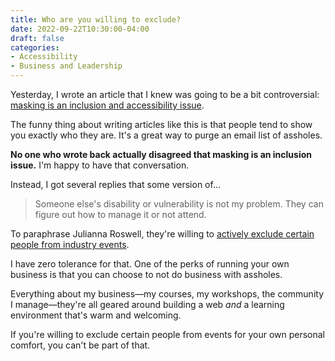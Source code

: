 ```yaml
---
title: Who are you willing to exclude?
date: 2022-09-22T10:30:00-04:00
draft: false
categories:
- Accessibility
- Business and Leadership
---
```


Yesterday, I wrote an article that I knew was going to be a bit controversial: [masking is an inclusion and accessibility issue](/masking-is-an-inclusion-and-accessibility-issue/).

The funny thing about writing articles like this is that people tend to show you exactly who they are. It's a great way to purge an email list of assholes.

**No one who wrote back actually disagreed that masking is an inclusion issue.** I'm happy to have that conversation. 

Instead, I got several replies that some version of...

> Someone else's disability or vulnerability is not my problem. They can figure out how to manage it or not attend.

To paraphrase Julianna Roswell, they're willing to [actively exclude certain people from industry events](https://twitter.com/JuliannaRowsell/status/1538666270316548103).

I have zero tolerance for that. One of the perks of running your own business is that you can choose to not do business with assholes.

Everything about my business&mdash;my courses, my workshops, the community I manage&mdash;they're all geared around building a web _and_ a learning environment that's warm and welcoming.

If you're willing to exclude certain people from events for your own personal comfort, you can't be part of that.